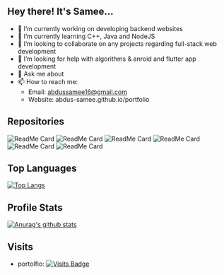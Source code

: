 ## Hey there! It's Samee...

- 🔭 I’m currently working on developing backend websites
- 🌱 I’m currently learning C++, Java and NodeJS
- 👯 I’m looking to collaborate on any projects regarding full-stack web development
- 🤔 I’m looking for help with algorithms & anroid and flutter app development
- 💬 Ask me about 
- 📫 How to reach me: 
     - Email: abdussamee16@gmail.com
     - Website: abdus-samee.github.io/portfolio
      
## Repositories
![ReadMe Card](https://github-readme-stats.vercel.app/api/pin/?username=Abdus-Samee&repo=portfolio&theme=dark)
![ReadMe Card](https://github-readme-stats.vercel.app/api/pin/?username=Abdus-Samee&repo=Wisey&theme=dark)
![ReadMe Card](https://github-readme-stats.vercel.app/api/pin/?username=Abdus-Samee&repo=ScreenShare&theme=dark)
![ReadMe Card](https://github-readme-stats.vercel.app/api/pin/?username=Abdus-Samee&repo=JavaFX-Moodle-Project&theme=dark)
![ReadMe Card](https://github-readme-stats.vercel.app/api/pin/?username=Abdus-Samee&repo=DX-Ball-Game&theme=dark)
![ReadMe Card](https://github-readme-stats.vercel.app/api/pin/?username=Abdus-Samee&repo=pronounce&theme=dark)

## Top Languages
[![Top Langs](https://github-readme-stats.vercel.app/api/top-langs/?username=Abdus-Samee&layout=compact)](https://github.com/anuraghazra/github-readme-stats)

## Profile Stats
[![Anurag's github stats](https://github-readme-stats.vercel.app/api?username=Abdus-Samee&show_icons=true&theme=radical)](https://github.com/anuraghazra/github-readme-stats)

## Visits
- portolfio: [![Visits Badge](https://badges.pufler.dev/visits/Abdus-Samee/portfolio)](https://badges.pufler.dev)
